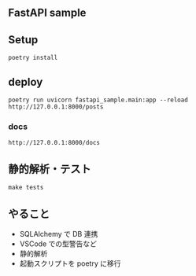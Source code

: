 ## FastAPI sample

## Setup

```
poetry install
```

## deploy

```
poetry run uvicorn fastapi_sample.main:app --reload
http://127.0.0.1:8000/posts

```

### docs

```
http://127.0.0.1:8000/docs
```

## 静的解析・テスト

```
make tests
```

## やること

- SQLAlchemy で DB 連携
- VSCode での型警告など
- 静的解析
- 起動スクリプトを poetry に移行

